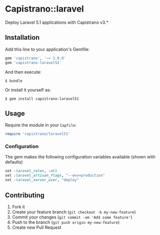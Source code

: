 # Capistrano::laravel

Deploy Laravel 5.1 applications with Capistrano v3.*

## Installation

Add this line to your application's Gemfile:

```ruby
gem 'capistrano', '~> 3.0.0'
gem 'capistrano-laravel51'
```

And then execute:

    $ bundle

Or install it yourself as:

    $ gem install capistrano-laravel51

## Usage

Require the module in your `Capfile`:

```ruby
require 'capistrano/laravel51'
```

### Configuration

The gem makes the following configuration variables available (shown with defaults)

```ruby
set :laravel_roles, :all
set :laravel_artisan_flags, "--env=production"
set :laravel_server_user, "deploy"
```

## Contributing

1. Fork it
2. Create your feature branch (`git checkout -b my-new-feature`)
3. Commit your changes (`git commit -am 'Add some feature'`)
4. Push to the branch (`git push origin my-new-feature`)
5. Create new Pull Request

